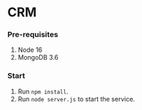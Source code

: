 # CRM

### Pre-requisites ###
1. Node 16
2. MongoDB 3.6

### Start ###
1. Run ```npm install```.
2. Run ```node server.js``` to start the service.